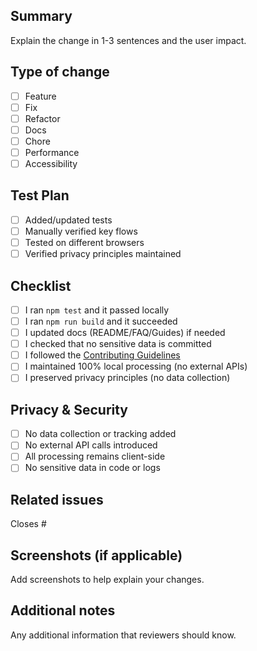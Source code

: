 ## Summary
Explain the change in 1-3 sentences and the user impact.

## Type of change
- [ ] Feature
- [ ] Fix
- [ ] Refactor
- [ ] Docs
- [ ] Chore
- [ ] Performance
- [ ] Accessibility

## Test Plan
- [ ] Added/updated tests
- [ ] Manually verified key flows
- [ ] Tested on different browsers
- [ ] Verified privacy principles maintained

## Checklist
- [ ] I ran `npm test` and it passed locally
- [ ] I ran `npm run build` and it succeeded
- [ ] I updated docs (README/FAQ/Guides) if needed
- [ ] I checked that no sensitive data is committed
- [ ] I followed the [Contributing Guidelines](../CONTRIBUTING.md)
- [ ] I maintained 100% local processing (no external APIs)
- [ ] I preserved privacy principles (no data collection)

## Privacy & Security
- [ ] No data collection or tracking added
- [ ] No external API calls introduced
- [ ] All processing remains client-side
- [ ] No sensitive data in code or logs

## Related issues
Closes #

## Screenshots (if applicable)
Add screenshots to help explain your changes.

## Additional notes
Any additional information that reviewers should know.
